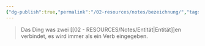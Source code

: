 ```yaml
---
{"dg-publish":true,"permalink":"/02-resources/notes/bezeichnung/","tags":["datenbank"],"noteIcon":"","updated":"2024-08-02T05:25:51.000+02:00"}
---
```


> Das Ding was zwei [[02 - RESOURCES/Notes/Entität\|Entität]]en verbindet, es wird immer als ein Verb eingegeben.


